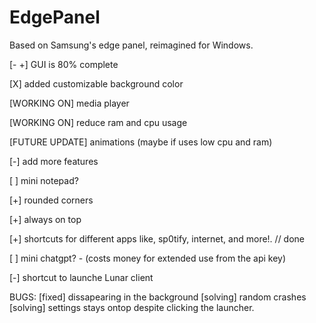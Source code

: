 # EdgePanel


Based on Samsung's edge panel, reimagined for Windows.




[- +] GUI is 80% complete

[X] added customizable background color

[WORKING ON] media player

[WORKING ON] reduce ram and cpu usage

[FUTURE UPDATE] animations (maybe if uses low cpu and ram)

[-] add more features

[ ] mini notepad? 

[+] rounded corners

[+] always on top

[+] shortcuts for different apps like, sp0tify, internet, and more!. // done

[ ] mini chatgpt? - (costs money for extended use from the api key)

[-] shortcut to launche Lunar client





BUGS:
[fixed] dissapearing in the background
[solving] random crashes 
[solving] settings stays ontop despite clicking the launcher.







